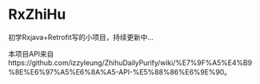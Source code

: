 # RxZhiHu
初学Rxjava+Retrofit写的小项目，持续更新中...

本项目API来自https://github.com/izzyleung/ZhihuDailyPurify/wiki/%E7%9F%A5%E4%B9%8E%E6%97%A5%E6%8A%A5-API-%E5%88%86%E6%9E%90。
